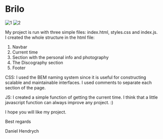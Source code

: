# Brilo
![1](https://user-images.githubusercontent.com/97735086/174164873-c86d7b9f-1efa-4e71-99ee-ef3649c74fd5.png)
![2](https://user-images.githubusercontent.com/97735086/174164882-5589db7d-605c-4f79-bbe1-ba24d8391c31.png)


My project is run with three simple files: index.html, styles.css and index.js. I created the whole structure in the html file:
1. Navbar
2. Current time
3. Section with the personal info and photography
4. The Discography section
5. Footer

CSS: I used the BEM naming system since it is useful for constructing scalable and maintainable interfaces. I used comments to separate each section of the page.

JS: I created a simple function of getting the current time. I think that a little javascript function can always improve any project. :)

I hope you will like my project.

Best regards

Daniel Hendrych
